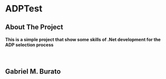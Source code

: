 # ADPTest

<!-- ABOUT THE PROJECT -->
## About The Project

<p align="center">
 <h4> This is a simple project that show some skills of .Net development for the ADP selection process </h4
</p>
<br>
  <h2> Gabriel M. Burato </h2>


